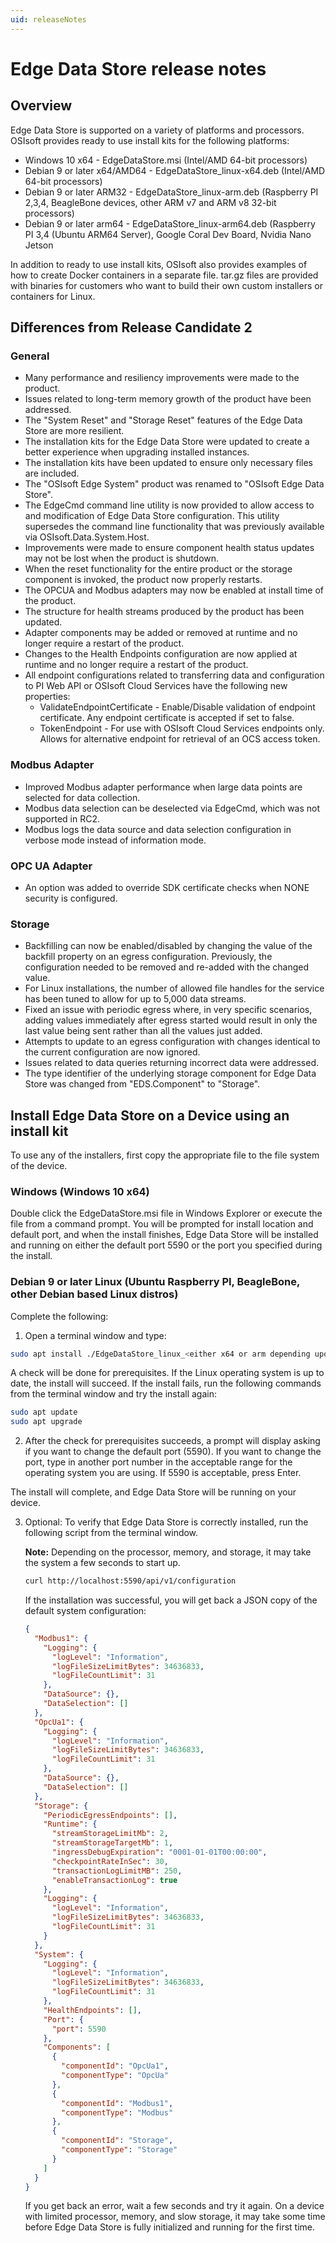 ```yaml
---
uid: releaseNotes
---
```


# Edge Data Store release notes

## Overview

Edge Data Store is supported on a variety of platforms and processors. OSIsoft provides ready to use install kits for the following platforms:

* Windows 10 x64 - EdgeDataStore.msi (Intel/AMD 64-bit processors)
* Debian 9 or later x64/AMD64 - EdgeDataStore_linux-x64.deb (Intel/AMD 64-bit processors)
* Debian 9 or later ARM32 - EdgeDataStore_linux-arm.deb (Raspberry PI 2,3,4, BeagleBone devices, other ARM v7 and ARM v8 32-bit processors)
* Debian 9 or later arm64 - EdgeDataStore_linux-arm64.deb (Raspberry PI 3,4 (Ubuntu ARM64 Server), Google Coral Dev Board, Nvidia Nano Jetson

In addition to ready to use install kits, OSIsoft also provides examples of how to create Docker containers in a separate file. tar.gz files are provided with binaries for customers who want to build their own custom installers or containers for Linux.

## Differences from Release Candidate 2

### General


* Many performance and resiliency improvements were made to the product.
* Issues related to long-term memory growth of the product have been addressed.
* The "System Reset" and "Storage Reset" features of the Edge Data Store are more resilient.
* The installation kits for the Edge Data Store were updated to create a better experience when upgrading installed instances.
* The installation kits have been updated to ensure only necessary files are included. 
* The "OSIsoft Edge System" product was renamed to "OSIsoft Edge Data Store".
* The EdgeCmd command line utility is now provided to allow access to and modification of Edge Data Store configuration.  This utility supersedes the command line functionality that was previously available via OSIsoft.Data.System.Host.
* Improvements were made to ensure component health status updates may not be lost when the product is shutdown.  
* When the reset functionality for the entire product or the storage component is invoked, the product now properly restarts.
* The OPCUA and Modbus adapters may now be enabled at install time of the product.
* The structure for health streams produced by the product has been updated.
* Adapter components may be added or removed at runtime and no longer require a restart of the product.
* Changes to the Health Endpoints configuration are now applied at runtime and no longer require a restart of the product.
* All endpoint configurations related to transferring data and configuration to PI Web API or OSIsoft Cloud Services have the following new properties:
   * ValidateEndpointCertificate - Enable/Disable validation of endpoint certificate. Any endpoint certificate is accepted if set to false.
   * TokenEndpoint - For use with OSIsoft Cloud Services endpoints only.  Allows for alternative endpoint for retrieval of an OCS access token.

### Modbus Adapter

*	Improved Modbus adapter performance when large data points are selected for data collection.
* Modbus data selection can be deselected via EdgeCmd, which was not supported in RC2.
* Modbus logs the data source and data selection configuration in verbose mode instead of information mode.

### OPC UA Adapter

* An option was added to override SDK certificate checks when NONE security is configured.

### Storage

* Backfilling can now be enabled/disabled by changing the value of the backfill property on an egress configuration. Previously, the configuration needed to be removed and re-added with the changed value. 
* For Linux installations, the number of allowed file handles for the service has been tuned to allow for up to 5,000 data streams.
* Fixed an issue with periodic egress where, in very specific scenarios, adding values immediately after egress started would result in only the last value being sent rather than all the values just added. 
* Attempts to update to an egress configuration with changes identical to the current configuration are now ignored.
* Issues related to data queries returning incorrect data were addressed.
* The type identifier of the underlying storage component for Edge Data Store was changed from "EDS.Component" to "Storage".

## Install Edge Data Store on a Device using an install kit

To use any of the installers, first copy the appropriate file to the file system of the device.

### Windows (Windows 10 x64)

Double click the EdgeDataStore.msi file in Windows Explorer or execute the file from a command prompt. You will be prompted for install location and default port, and when the install finishes, Edge Data Store will be installed and running on either the default port 5590 or the port you specified during the install.

### Debian 9 or later Linux (Ubuntu  Raspberry PI, BeagleBone, other Debian based Linux distros)

Complete the following:

1. Open a terminal window and type:

  ```bash
  sudo apt install ./EdgeDataStore_linux_<either x64 or arm depending upon processor>.deb
  ```

  A check will be done for prerequisites. If the Linux operating system is up to date, the install will succeed. If the install fails, run the following commands from the terminal window and try the install again:

  ```bash
  sudo apt update
  sudo apt upgrade
  ```

2. After the check for prerequisites succeeds, a prompt will display asking if you want to change the default port (5590). If you want to change the port, type in another port number in the acceptable range for the operating system you are using. If 5590 is acceptable, press Enter.

  The install will complete, and Edge Data Store will be running on your device. 
  
3. Optional: To verify that Edge Data Store is correctly installed, run the following script from the terminal window. 
  
    **Note:** Depending on the processor, memory, and storage, it may take the system a few seconds to start up.

    ```bash
    curl http://localhost:5590/api/v1/configuration
    ```

    If the installation was successful, you will get back a JSON copy of the default system configuration:

    ```json
    {
      "Modbus1": {
        "Logging": {
          "logLevel": "Information",
          "logFileSizeLimitBytes": 34636833,
          "logFileCountLimit": 31
        },
        "DataSource": {},
        "DataSelection": []
      },
      "OpcUa1": {
        "Logging": {
          "logLevel": "Information",
          "logFileSizeLimitBytes": 34636833,
          "logFileCountLimit": 31
        },
        "DataSource": {},
        "DataSelection": []
      },
      "Storage": {
        "PeriodicEgressEndpoints": [],
        "Runtime": {
          "streamStorageLimitMb": 2,
          "streamStorageTargetMb": 1,
          "ingressDebugExpiration": "0001-01-01T00:00:00",
          "checkpointRateInSec": 30,
          "transactionLogLimitMB": 250,
          "enableTransactionLog": true
        },
        "Logging": {
          "logLevel": "Information",
          "logFileSizeLimitBytes": 34636833,
          "logFileCountLimit": 31
        }
      },
      "System": {
        "Logging": {
          "logLevel": "Information",
          "logFileSizeLimitBytes": 34636833,
          "logFileCountLimit": 31
        },
        "HealthEndpoints": [],
        "Port": {
          "port": 5590
        },
        "Components": [
          {
            "componentId": "OpcUa1",
            "componentType": "OpcUa"
          },
          {
            "componentId": "Modbus1",
            "componentType": "Modbus"
          },
          {
            "componentId": "Storage",
            "componentType": "Storage"
          }
        ]
      }
    }
    ```

    If you get back an error, wait a few seconds and try it again. On a device with limited processor, memory, and slow storage, it may take some time before Edge Data Store is fully initialized and running for the first time.
